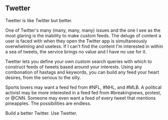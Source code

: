 ## Twetter

Twetter is like Twitter but better.

One of Twitter's many (many, many, many) issues and the one I see as the most glaring is the inability to make custom feeds.
The deluge of content a user is faced with when they open the Twitter app is simultaneously overwhelming and useless. If I 
can't find the content I'm interested in within a sea of tweets, the service brings no value and I have no use for it. 

Twetter lets you define your own custom search queries with which to construct feeds of tweets based around your interests. 
Using any combonation of hastags and keywords, you can build any feed your heart desires, from the serious to the silly.

Sports lovers may want a feed fed from #NFL, #NHL, and #MLB. A political activist may be more interested in a feed fed from 
#breakingnews, protest, or @CNN. Someone may even want a feed of every tweet that mentions pineapples. The possibilities are
endless.

Build a better Twitter. Use Twetter.
